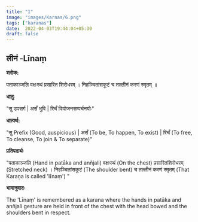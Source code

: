 ```yaml
---
title: "1"
image: "images/Karnas/6.png"
tags: ["karanas"]
date:  2022-04-03T19:44:04+05:30
draft: false
---
```



## लीनं -Līnaṃ


**श्लोक:**


पताकाञ्जलि वक्षःस्थं प्रसारित शिरोधरम् । निहञ्चितांसकूटं च तल्लीनं करणं स्मृतम् ॥

**धातुः**


"सु उपसर्ग | असँ भुवि |
रिचँ वियोजनसम्पर्चनयोः"

**धात्वर्थ:**


"सु Prefix (Good, auspicious) | असँ (To be, To happen, To exist) |
रिचँ (To free, To cleanse, To join & To separate)"


**प्रतिपदार्थः**


"पताकाञ्जलि (Hand in patāka and anñjali) वक्षःस्थं (On the chest) प्रसारितशिरोधरम् (Stretched neck) । निहञ्चितांसकूटं (The shoulder bent) च तल्लीनं करणं स्मृतम् (That Karaṇa is called 'līnaṃ') "


**भावानुवादः**


The 'Līnaṃ' is remembered as a karana where the hands in patāka and anñjali gesture are held in front of the chest with the head bowed and the shoulders bent in respect.
